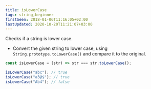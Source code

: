 ```yaml
---
title: isLowerCase
tags: string,beginner
firstSeen: 2018-01-06T11:16:05+02:00
lastUpdated: 2020-10-20T11:21:07+03:00
---
```


Checks if a string is lower case.

- Convert the given string to lower case, using `String.prototype.toLowerCase()` and compare it to the original.

```js
const isLowerCase = (str) => str === str.toLowerCase();
```

```js
isLowerCase("abc"); // true
isLowerCase("a3@$"); // true
isLowerCase("Ab4"); // false
```
